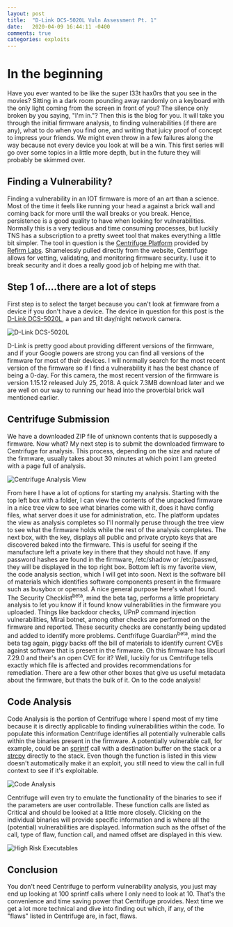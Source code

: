 ```yaml
---
layout: post
title:  "D-Link DCS-5020L Vuln Assessment Pt. 1"
date:   2020-04-09 16:44:11 -0400
comments: true
categories: exploits
---
```


# In the beginning

Have you ever wanted to be like the super l33t hax0rs that you see in the movies?
Sitting in a dark room pounding away randomly on a keyboard with the only light
coming from the screen in front of you? The silence only broken by you saying,
"I'm in."? Then this is the blog for you. It will take you through the initial
firmware analysis, to finding vulnerabilities (if there are any), what to do
when you find one, and writing that juicy proof of concept to impress your friends.
We might even throw in a few failures along the way because not every device you
look at will be a win. This first series will go over some topics in a little
more depth, but in the future they will probably be skimmed over.

## Finding a Vulnerability?
Finding a vulnerability in an IOT firmware is more of an art than a science. Most
of the time it feels like running your head a against a brick wall and coming back
for more until the wall breaks or you break. Hence, persistence is a good quality to have
when looking for vulnerabilities. Normally this is a very tedious and time consuming
processes, but luckily TNS has a subscription to a pretty sweet tool that makes
everything a little bit simpler. The tool in question is the
[Centrifuge Platform](https://refirmlabs.com/centrifuge-platform) provided by
[Refirm Labs](https://refirmlabs.com). Shamelessly pulled directly from the website,
Centrifuge allows for vetting, validating, and monitoring firmware security. I use
it to break security and it does a really good job of helping me with that.

## Step 1 of....there are a lot of steps
First step is to select the target because you can't look at firmware from a device
if you don't have a device. The device in question for this post is the
[D-Link DCS-5020L](https://support.dlink.com/ProductInfo.aspx?m=DCS-5020L), a
pan and tilt day/night network camera.

![D-Link DCS-5020L]({{site.baseurl}}/assets/images/dcs-5020l/dcs-5020L_1_img/DCS-5020L.png)

D-Link is pretty good about providing different versions of the firmware, and if
your Google powers are strong you can find all versions of the firmware for most
of their devices. I will normally search for the most recent version of the
firmware so if I find a vulnerability it has the best chance of being a 0-day.
For this camera, the most recent version of the firmware is version 1.15.12
released July 25, 2018. A quick 7.3MB download later and we are well on our way
to running our head into the proverbial brick wall mentioned earlier.

## Centrifuge Submission
We have a downloaded ZIP file of unknown contents that is supposedly a firmware.
 Now what? My next step is to submit the downloaded firmware to Centrifuge for
 analysis. This process, depending on the size and nature of the firmware,
 usually takes about 30 minutes at which point I am greeted with a page full of analysis.

![Centrifuge Analysis View]({{site.baseurl}}/assets/images/dcs-5020l/dcs-5020L_1_img/centrifuge_analysis.png)

From here I have a lot of options for starting my analysis. Starting with the top
left box with a folder, I can view the contents of the unpacked firmware in a nice
tree view to see what binaries come with it, does it have config files, what server
does it use for administration, etc. The platform updates the view as analysis completes
so I'll normally peruse through the tree view to see what the firmware holds while
the rest of the analysis completes. The next box, with the key,
displays all public and private crypto keys that are discovered baked into the
firmware. This is useful for seeing if the manufacture left a private key in
there that they should not have. If any password hashes are found in the
firmware, /etc/shadow or /etc/passwd, they will be displayed in the top right box.
Bottom left is
my favorite view, the code analysis section, which I will get into
soon. Next is the software bill of materials which identifies software components
present in the firmware such as busybox or openssl. A nice general purpose here's
what I found. The Security Checklist<sup>beta</sup>, mind the beta tag, performs
a little proprietary analysis to let you know if it found know vulnerabilities in
the firmware you uploaded. Things like backdoor checks, UPnP command injection
vulnerabilities, Mirai botnet, among other checks are performed on the firmware
and reported. These security checks are constantly being updated and added to identify
more problems. Centfrifuge Guardian<sup>beta</sup>, mind the beta tag again, piggy backs off the
bill of materials to identify current CVEs against software that is present in the
firmware. Oh this firmware has libcurl 7.29.0 and their's an open CVE for it? Well,
luckily for us Centrifuge tells exactly which file is affected and provides recommendations
for remediation. There are a few other other boxes that give us useful metadata
about the firmware, but thats the bulk of it. On to the code analysis!

## Code Analysis
Code Analysis is the portion of Centrifuge where I spend most of my time because
it is directly applicable to finding vulnerabilities within the code. To populate
this information Centrifuge identifies all potentially vulnerable calls within the
binaries present in the firmware. A potentially vulnerable call, for example, could
be an [sprintf](http://www.cplusplus.com/reference/cstdio/sprintf/) call with a destination
buffer on the stack or a [strcpy](http://www.cplusplus.com/reference/cstring/strcpy/)
directly to the stack. Even though the function is listed in this view doesn't
automatically make it an exploit, you still need to view the call in full context
to see if it's exploitable.

![Code Analysis]({{site.baseurl}}/assets/images/dcs-5020l/dcs-5020L_1_img/high_risk.png)

Centrifuge will even try to emulate the functionality of the binaries to see if
the parameters are user controllable. These function calls are listed as Critical
and should be looked at a little more closely. Clicking on the individual binaries
will provide specific information and is where all the (potential) vulnerabilities
are displayed. Information such as the offset of the call, type of flaw, function
call, and named offset are displayed in this view.

![High Risk Executables]({{site.baseurl}}/assets/images/dcs-5020l/dcs-5020L_1_img/alphapd.png)

## Conclusion
You don't need Centrifuge to perform vulnerability analysis, you just may end up
looking at 100 sprintf calls where I only need to look at 10. That's the convenience
and time saving power that Centrifuge provides. Next time we get a lot more
technical and dive into finding out which, if any, of the "flaws" listed in Centrifuge
are, in fact, flaws.
